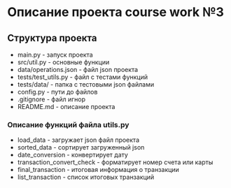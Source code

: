 # Описание проекта course work №3

## Структура проекта
  + main.py - запуск проекта
  + src/util.py - основные функции
  + data/operations.json - файл json проекта
  + tests/test_utils.py - файл с тестами функций
  + tests/data/ - папка с тестовыми json файлами
  + config.py - пути до файлов
  + .gitignore - файл игнор
  + README.md - описание проекта

### Описание функций файла utils.py
+ load_data - загружает json файл проекта
+ sorted_data - сортирует загруженный json
+ date_conversion - конвертирует дату
+ transaction_convert_check - форматирует номер счета или карты
+ final_transaction - итоговая информация о транзакции
+ list_transaction - список итоговых транзакций

